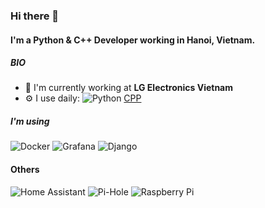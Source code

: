 ### Hi there 👋

#### I'm a Python & C++ Developer working in Hanoi, Vietnam.

##### BIO

- 🏢 I'm currently working at **LG Electronics Vietnam**
- ⚙️ I use daily: ![Python](https://img.shields.io/badge/Python-3776AB?style=for-the-badge&logo=python&logoColor=white) [CPP](https://img.shields.io/badge/C%2B%2B-00599C?style=for-the-badge&logo=c%2B%2B&logoColor=white)

##### I'm using
![Docker](https://img.shields.io/badge/docker-%230db7ed.svg?style=for-the-badge&logo=docker&logoColor=white) ![Grafana](https://img.shields.io/badge/grafana-%23F46800.svg?style=for-the-badge&logo=grafana&logoColor=white) ![Django](https://img.shields.io/badge/Django-092E20?style=for-the-badge&logo=django&logoColor=white)

#### Others
![Home Assistant](https://img.shields.io/badge/home%20assistant-%2341BDF5.svg?style=for-the-badge&logo=home-assistant&logoColor=white) ![Pi-Hole](https://img.shields.io/badge/pihole-%2396060C.svg?style=for-the-badge&logo=pi-hole&logoColor=white) ![Raspberry Pi](https://img.shields.io/badge/-RaspberryPi-C51A4A?style=for-the-badge&logo=Raspberry-Pi)
